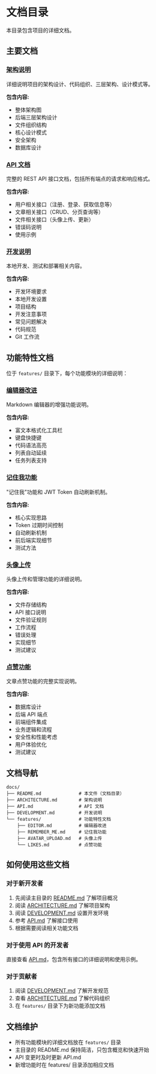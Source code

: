 # 文档目录

本目录包含项目的详细文档。

## 主要文档

### [架构说明](ARCHITECTURE.md)
详细说明项目的架构设计、代码组织、三层架构、设计模式等。

**包含内容:**
- 整体架构图
- 后端三层架构设计
- 文件组织结构
- 核心设计模式
- 安全架构
- 数据库设计

### [API 文档](API.md)
完整的 REST API 接口文档，包括所有端点的请求和响应格式。

**包含内容:**
- 用户相关接口（注册、登录、获取信息等）
- 文章相关接口（CRUD、分页查询等）
- 文件相关接口（头像上传、更新）
- 错误码说明
- 使用示例

### [开发说明](DEVELOPMENT.md)
本地开发、测试和部署相关内容。

**包含内容:**
- 开发环境要求
- 本地开发设置
- 项目结构
- 开发注意事项
- 常见问题解决
- 代码规范
- Git 工作流

## 功能特性文档

位于 `features/` 目录下，每个功能模块的详细说明：

### [编辑器改进](features/EDITOR.md)
Markdown 编辑器的增强功能说明。

**包含内容:**
- 富文本格式化工具栏
- 键盘快捷键
- 代码语法高亮
- 列表自动延续
- 任务列表支持

### [记住我功能](features/REMEMBER_ME.md)
"记住我"功能和 JWT Token 自动刷新机制。

**包含内容:**
- 核心实现思路
- Token 过期时间控制
- 自动刷新机制
- 前后端实现细节
- 测试方法

### [头像上传](features/AVATAR_UPLOAD.md)
头像上传和管理功能的详细说明。

**包含内容:**
- 文件存储结构
- API 接口说明
- 文件验证规则
- 工作流程
- 错误处理
- 实现细节
- 测试建议

### [点赞功能](features/LIKES.md)
文章点赞功能的完整实现说明。

**包含内容:**
- 数据库设计
- 后端 API 端点
- 前端组件集成
- 业务逻辑和流程
- 安全性和性能考虑
- 用户体验优化
- 测试建议

## 文档导航

```
docs/
├── README.md              # 本文件（文档目录）
├── ARCHITECTURE.md        # 架构说明
├── API.md                 # API 文档
├── DEVELOPMENT.md         # 开发说明
└── features/              # 功能特性文档
    ├── EDITOR.md          # 编辑器改进
    ├── REMEMBER_ME.md     # 记住我功能
    ├── AVATAR_UPLOAD.md   # 头像上传
    └── LIKES.md           # 点赞功能
```

## 如何使用这些文档

### 对于新开发者

1. 先阅读主目录的 [README.md](../README.md) 了解项目概况
2. 阅读 [ARCHITECTURE.md](ARCHITECTURE.md) 了解项目架构
3. 阅读 [DEVELOPMENT.md](DEVELOPMENT.md) 设置开发环境
4. 参考 [API.md](API.md) 了解接口使用
5. 根据需要阅读相关功能文档

### 对于使用 API 的开发者

直接查看 [API.md](API.md)，包含所有接口的详细说明和使用示例。

### 对于贡献者

1. 阅读 [DEVELOPMENT.md](DEVELOPMENT.md) 了解开发规范
2. 查看 [ARCHITECTURE.md](ARCHITECTURE.md) 了解代码组织
3. 在 `features/` 目录下为新功能添加文档

## 文档维护

- 所有功能模块的详细文档放在 `features/` 目录
- 主目录的 README.md 保持简洁，只包含概览和快速开始
- API 变更时及时更新 API.md
- 新增功能时在 features/ 目录添加相应文档

